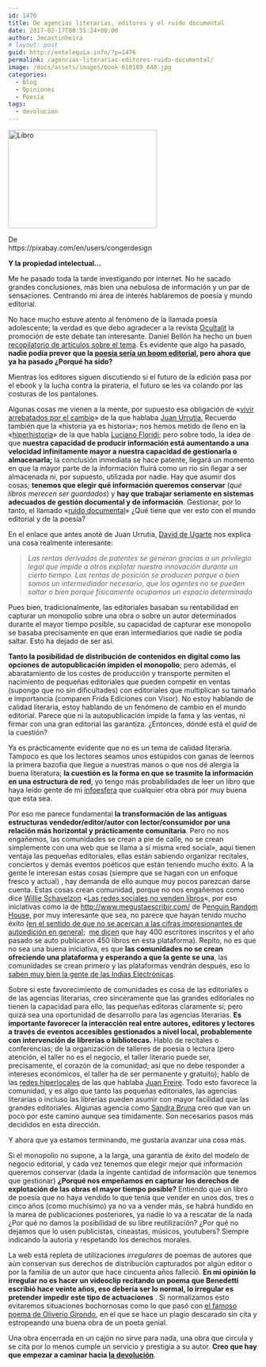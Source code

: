 ```yaml
---
id: 1476
title: De agencias literarias, editores y el ruido documental
date: 2017-02-17T00:55:24+00:00
author: Jmcastinheira
# layout: post
guid: http://entelequia.info/?p=1476
permalink: /agencias-literarias-editores-ruido-documental/
image: /docs/assets/images/book-610189_640.jpg
categories:
  - Blog
  - Opiniones
  - Poesía
tags:
  - devolucion
---
```

<div id="attachment_1473" style="width: 310px" class="wp-caption alignleft">
  <a href="http://entelequia.info/docs/assets/images/book-610189_640.jpg"><img aria-describedby="caption-attachment-1473" class="size-medium wp-image-1473" src="http://entelequia.info/docs/assets/images/book-610189_640-300x198.jpg" alt="Libro" width="300" height="198" srcset="http://entelequia.info/docs/assets/images/book-610189_640-300x198.jpg 300w, http://entelequia.info/docs/assets/images/book-610189_640.jpg 640w" sizes="(max-width: 300px) 100vw, 300px" /></a>
  
  <p id="caption-attachment-1473" class="wp-caption-text">
    De https://pixabay.com/en/users/congerdesign
  </p>
</div>

**Y la propiedad intelectual&#8230;**

Me he pasado toda la tarde investigando por internet. No he sacado grandes conclusiones, más bien una nebulosa de información y un par de sensaciones. Centrando mi área de interés hablaremos de poesía y mundo editorial.

No hace mucho estuve atento al fenómeno de la llamada poesía adolescente; la verdad es que debo agradecer a la revista [Ocultalit](http://www.ocultalit.com/tag/la-nueva-poesia/) la promoción de este debate tan interesante. Daniel Bellón ha hecho un buen [recopilatorio de artículos sobre el tema](https://islasenlared.net/cerrando-el-triptico-una-lectografia-sobre-la-poesia-postadolescente-de-moda). Es evidente que algo ha pasado, **nadie podía prever que la [poesía sería un boom editorial](http://cultura.elpais.com/cultura/2014/07/21/babelia/1405960941_843796.html), pero ahora que ya ha pasado ¿Porqué ha sido?**

Mientras los editores siguen discutiendo si el futuro de la edición pasa por el ebook y la lucha contra la piratería, el futuro se les va colando por las costuras de los pantalones.

Algunas cosas me vienen a la mente, por supuesto esa obligación de «[vivir arrebatados por el cambio](https://lasindias.blog/la-innovacion-en-el-capitalismo-que-viene)» de la que hablaba [Juan Urrutia.](https://lasindias.blog/el-capitalismo-que-viene) Recuerdo también que la «historia ya es historia»; nos hemos metido de lleno en la «[hiperhistoria](https://www.bbvaopenmind.com/articulo/hiperhistoria-la-aparicion-de-los-sistemas-multiagente-sma-y-el-diseno-de-una-infraetica/)» de la que habla [Luciano Floridi;](https://es.wikipedia.org/wiki/Luciano_Floridi) pero sobre todo, la idea de que **nuestra capacidad de producir información está aumentando a una velocidad infinitamente mayor a nuestra capacidad de gestionarla o almacenarla;** la conclusión inmediata se hace patente, llegará un momento en que la mayor parte de la información fluirá como un río sin llegar a ser almacenada ni, por supuesto, utilizada por nadie. Hay que asumir dos cosas; **tenemos que elegir qué información queremos conservar** (_qué libros merecen ser guardados_) y **hay que trabajar seriamente en sistemas adecuados de gestión documental y de información**. Gestionar, por lo tanto, el llamado «[ruido documental](http://entelequia.info/la-informacion-y-el-ruido-documental/)» ¿Qué tiene que ver esto con el mundo editorial y de la poesía?

En el enlace que antes anoté de Juan Urrutia, [David de Ugarte](https://lasindias.blog/indianopedia/david-de-ugarte) nos explica una cosa realmente interesante:

> _Las rentas derivadas de patentes se generan gracias a un privilegio legal que impide a otros explotar nuestra innovación durante un cierto tiempo. Las rentas de posición se producen porque o bien somos un intermediador necesario, que los agentes no se pueden saltar o bien porque físicamente ocupamos un espacio determinado_

Pues bien, tradicionalmente, las editoriales basaban su rentabilidad en capturar un monopolio sobre una obra o sobre un autor determinados durante el mayor tiempo posible, su capacidad de capturar ese monopolio se basaba precisamente en que eran intermediarios que nadie se podía saltar. Esto ha dejado de ser así.

**Tanto la posibilidad de distribución de contenidos en digital como las opciones de autopublicación impiden el monopolio**; pero además, el abaratamiento de los costes de producción y transporte permiten el nacimiento de pequeñas editoriales que pueden competir en ventas (supongo que no sin dificultades) con editoriales que multiplican su tamaño e importancia (comparen Frida Ediciones con Visor). No estoy hablando de calidad literaria, estoy hablando de un fenómeno de cambio en el mundo editorial. Parece que ni la autopublicación impide la fama y las ventas, ni firmar con una gran editorial las garantiza. ¿Entonces, dónde está el _quid_ de la cuestión?

Ya es prácticamente evidente que no es un tema de calidad literaria. Tampoco es que los lectores seamos unos estúpidos con ganas de leernos la primera bazofia que llegue a nuestras manos o que nos dé alergia la buena literatura; **la cuestión es la forma en que se trasmite la información en una estructura de red**, yo tengo más probabilidades de leer un libro que haya leído gente de mi [infoesfera](https://es.wikipedia.org/wiki/Infoesfera) que cualquier otra obra por muy buena que esta sea.

Por eso me parece fundamental **la transformación de las antiguas estructuras vendedor/editor/autor con lector/consumidor por una relación más horizontal y prácticamente comunitaria**. Pero no nos engañemos, las comunidades se crean a pie de calle, no se crean simplemente con una web que se llama a sí misma «red social», aquí tienen ventaja las pequeñas editoriales, ellas están sabiendo organizar recitales, conciertos y demás eventos poéticos que están teniendo mucho éxito. A la gente le interesan estas cosas (siempre que se hagan con un enfoque fresco y actual) , hay demanda de ello aunque muy pocos parezcan darse cuenta. Estas cosas crean comunidad, porque no nos engañemos como dice <span class="byline"><span class="author vcard"><a class="url fn n" href="https://elblogdeguillermoschavelzon.wordpress.com/author/guillermoschavelzon/">Willie Schavelzon</a></span></span> «[Las redes sociales no venden libros](https://elblogdeguillermoschavelzon.wordpress.com/2017/02/05/seis-problemas-del-libro-y-la-edicion5-las-redes-sociales-no-venden-libros/?utm_source=emBlue&utm_medium=email&utm_campaign=NL%20Proyecto451&utm_content=NL%20208%20Esp--Las%20redes%20sociales%20no%20venden%20libros&utm_term=ESPANA_ACT--1--none--0-10--ENVIO%20SIMPLE)«, por eso iniciativas como la de <http://www.megustaescribir.com/> de P[enguin Random House,](http://penguinrandomhousegrupoeditorial.com/) por muy interesante que sea, no parece que hayan tenido mucho éxito ([en el sentido de que no se acercan a las cifras impresionantes de autoedición en general;](http://marianaeguaras.com/mision-imposible-estadisticas-sobre-autoedicion/)  [me dicen](https://twitter.com/claudiothelopez/status/832516226828083200) que hay 400 escritores inscritos y el año pasado se auto publicaron 450 libros en esta plataforma). Repito, no es que no sea una buena iniciativa, es que **las comunidades no se crean ofreciendo una plataforma y esperando a que la gente se una**, las comunidades se crean primero y las plataformas vendrán después, eso lo [saben muy bien la gente de las Indias Electrónicas](https://lasindias.blog/indianopedia/comunidad).

Sobre si este favorecimiento de comunidades es cosa de las editoriales o de las agencias literarias, creo sinceramente que las grandes editoriales no tienen la capacidad para ello, las pequeñas editoras claramente sí; pero quizá sea una oportunidad de desarrollo para las agencias literarias. **Es importante favorecer la interacción real entre autores, editores y lectores a través de eventos accesibles gestionados a nivel local, probablemente con intervención de librerías o bibliotecas.** Hablo de recitales o conferencias; de la organización de talleres de poesía o lectura (pero atención, el taller no es el negocio, el taller literario puede ser, precisamente, el corazón de la comunidad; así que no debe responder a intereses económicos, el taller ha de ser permanente y gratuito); hablo de las [redes hiperlocales](http://nomada.blogs.com/jfreire/2006/11/futuro20_3_la_n.html) de las que hablaba [Juan Freire](http://nomada.blogs.com/jfreire/). Todo esto favorece la comunidad, y es algo que tanto las pequeñas editoriales, las agencias literarias o incluso las librerías pueden asumir con mayor facilidad que las grandes editoriales. Algunas agencia como [Sandra Bruna](http://www.sandrabruna.com/) creo que van un poco por este camino aunque sea tímidamente. Son necesarios pasos más decididos en esta dirección.

Y ahora que ya estamos terminando, me gustaría avanzar una cosa más.

Si el monopolio no supone, a la larga, una garantía de éxito del modelo de negocio editorial, y cada vez tenemos que elegir mejor qué información queremos conservar (dada la ingente cantidad de información que tenemos que gestionar) **¿Porqué nos empeñamos en capturar los derechos de explotación de las obras el mayor tiempo posible?** Entiendo que un libro de poesía que no haya vendido lo que tenía que vender en unos dos, tres o cinco años (como muchísimo) ya no va a vender más, se habrá hundido en la marea de publicaciones posteriores, ya nadie lo va a rescatar de la nada ¿Por qué no damos la posibilidad de su libre reutilización? ¿Por qué no dejamos que lo usen publicistas, cineastas, músicos, youtubers? Siempre indicando la autoría y respetando los derechos morales.

La web está repleta de utilizaciones _irregulares_ de poemas de autores que aún conservan sus derechos de distribución capturados por algún editor o por la familia de un autor que hace cincuenta años falleció. **En mi opinión lo irregular no es hacer un videoclip recitando un poema que Benedetti escribió hace veinte años, eso debería ser lo normal, lo irregular es pretender impedir este tipo de actuaciones** . Si normalizamos esto evitaremos situaciones bochornosas como lo que pasó con [el famoso poema de Oliverio Girondo](http://www.lavozdegalicia.es/noticia/yes/2017/02/11/mujeres-saben-volar/0003_201702SY11P6991.htm), en el que se hace un plagio descarado sin cita y estropeando una buena obra de un poeta genial.

Una obra encerrada en un cajón no sirve para nada, una obra que circula y se cita por lo menos cumple un servicio y prestigia a su autor. **Creo que hay que empezar a caminar hacia [la devolución](https://lasindias.blog/indianopedia/devolucionismo)**.